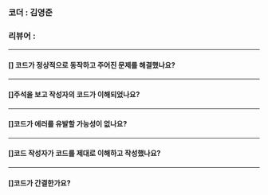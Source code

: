 ### 코더 : 김영준
### 리뷰어 :

---

#### [] 코드가 정상적으로 동작하고 주어진 문제를 해결했나요?

---

#### []주석을 보고 작성자의 코드가 이해되었나요?

---

#### []코드가 에러를 유발할 가능성이 없나요?

---

#### []코드 작성자가 코드를 제대로 이해하고 작성했나요?

---

#### []코드가 간결한가요?

